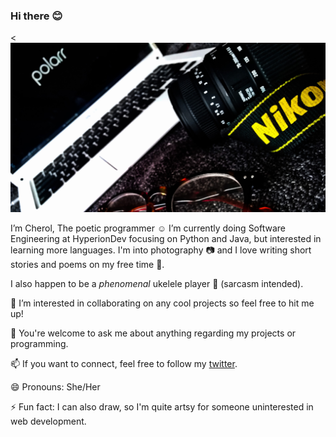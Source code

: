 ### Hi there 😊

<![](https://github.com/Cherol08/Cherol08/blob/main/nikon.jpg)

I’m Cherol, The poetic programmer ☺️
I’m currently doing Software Engineering at HyperionDev focusing on Python and Java, but interested in learning more languages. I'm into photography :camera: and I love writing short stories and poems
on my free time :memo:. 

I also happen to be a _phenomenal_ ukelele player :guitar: (sarcasm intended).

👯 I’m interested in collaborating on any cool projects so feel free to hit me up!

💬 You're welcome to ask me about anything regarding my projects or programming.

📫 If you want to connect, feel free to follow my [twitter](https://twitter.com/CodeGhoul08).


😄 Pronouns: She/Her

⚡ Fun fact: I can also draw, so I'm quite artsy for someone uninterested in web development.
